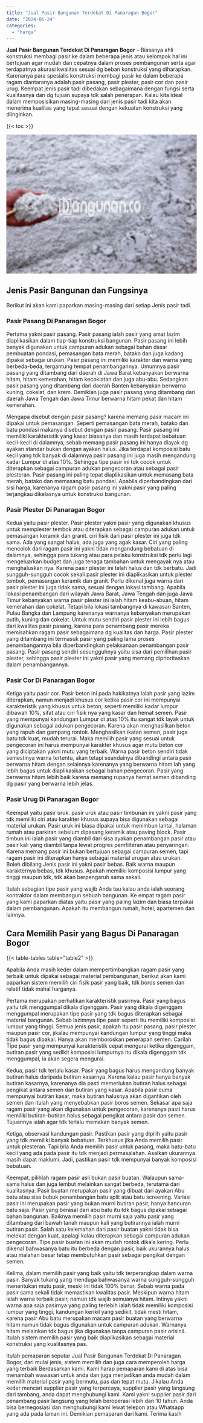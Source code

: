 ```yaml
---
title: "Jual Pasir Bangunan Terdekat Di Panaragan Bogor"
date: "2024-06-24"
categories: 
  - "harga"
---
```


**Jual Pasir Bangunan Terdekat Di Panaragan Bogor** – Biasanya ahli konstruksi membagi pasir ke dalam beberapa jenis atau kelompok hal ini bertujuan agar mudah dan cepatnya dalam proses pembangunan serta agar terdapatnya akurasi kwalitas sesuai dg beban konstruksi yang diharapkan. Karenanya para spesialis konstruksi membagi pasir ke dalam beberapa ragam diantaranya adalah pasir pasang, pasir plester, pasir cor dan pasir urug. Keempat jenis pasir tadi dibedakan sebagaimana dengan fungsi serta kualitasnya dan dg tujuan supaya tdk salah penerapan. Kalau kita ideal dalam memposisikan masing-masing dari jenis pasir tadi kita akan menerima kualitas yang tepat sesuai dengan kekuatan konstruksi yang diinginkan.

{{< toc >}}

![Jual Pasir Bangunan Terdekat Di Panaragan Bogor](/images/jual-pasir-bangunan-64.png)

## Jenis Pasir Bangunan dan Fungsinya

Berikut ini akan kami paparkan masing-masing dari setiap Jenis pasir tadi.

### Pasir Pasang Di Panaragan Bogor

Pertama yakni pasir pasang. Pasir pasang ialah pasir yang amat lazim diaplikasikan dalam tiap-tiap konstruksi bangunan. Pasir pasang ini lebih banyak digunakan untuk campuran adukan sebagai bahan dasar pembuatan pondasi, pemasangan bata merah, batako dan juga kadang dipakai sebagai urukan. Pasir pasang ini memiliki karakter dan warna yang berbeda-beda, tergantung tempat penambangannya. Umumnya pasir pasang yang ditambang dari daerah di Jawa Barat kebanyakan berwarna hitam, hitam kemerahan, hitam kecoklatan dan juga abu-abu. Sedangkan pasir pasang yang ditambang dari daerah Banten kebanyakan berwarna kuning, cokelat, dan krem. Demikian juga pasir pasang yang ditambang dari daerah Jawa Tengah dan Jawa Timur berwarna hitam pekat dan hitam kemerahan.

Mengapa disebut dengan pasir pasang? karena memang pasir macam ini dipakai untuk pemasangan. Seperti pemasangan bata merah, batako dan batu pondasi makanya disebut dengan pasir pasang. Pasir pasang ini memiliki karakteristik yang kasar biasanya dan masih terdapat bebatuan kecil-kecil di dalamnya, sebab memang pasir pasang ini hanya diayak dg ayakan standar bukan dengan ayakan halus. Jika terdapat komposisi batu kecil yang tdk banyak di dalamnya pasir pasang ini juga masih mengandung kadar Lumpur di atas 10%. Sehingga tipe pasir ini tdk cocok untuk diterapkan sebagai campuran adukan pengecoran atau sebagai pasir plesteran. Pasir pasang ini paling tepat diaplikasikan untuk memasang bata merah, batako dan memasang batu pondasi. Apabila diperbandingkan dari sisi harga, karenanya ragam pasir pasang ini yakni pasir yang paling terjangkau dikelasnya untuk konstruksi bangunan.

### Pasir Plester Di Panaragan Bogor

Kedua yaitu pasir plester. Pasir plester yakni pasir yang digunakan khusus untuk memplester tembok atau diterapkan sebagai campuran adukan untuk pemasangan keramik dan granit. ciri fisik dari pasir plester ini juga tdk sama. Ada yang sangat halus, ada juga yang agak kasar. Ciri yang paling mencolok dari ragam pasir ini yakni tidak mengandung bebatuan di dalamnya, sehingga para tukang atau para pelaku konstruksi tdk perlu lagi mengeluarkan budget dan juga tenaga tambahan untuk mengayak nya atau menghaluskan nya. Karena pasir plester ini telah halus dan tdk berbatu. Jadi sungguh-sungguh cocok sekali pasir plester ini diaplikasikan untuk plester tembok, pemasangan keramik dan granit. Perlu dikenal juga warna dari pasir plester ini juga tidak sama, sesuai dengan lokasi tambang. Apabila lokasi penambangan dari wilayah Jawa Barat, Jawa Tengah dan juga Jawa Timur kebanyakan warna pasir plester ini ialah hitam keabu-abuan, hitam kemerahan dan cokelat. Tetapi bila lokasi tambangnya di kawasan Banten, Pulau Bangka dan Lampung karenanya warnanya kebanyakan merupakan putih, kuning dan cokelat. Untuk mutu sendiri pasir plester ini lebih bagus dari kwalitas pasir pasang, karena para penambang pasir mereka memisahkan ragam pasir sebagaimana dg kualitas dan harga. Pasir plester yang ditambang ini termasuk pasir yang paling lama proses penambangannya bila diperbandingkan pelaksanaan penambangan pasir pasang. Pasir pasang sendiri sesungguhnya yaitu sisa dari pemilihan pasir plester, sehingga pasir plester ini yakni pasir yang memang diprioritaskan dalam penambangannya.

### Pasir Cor Di Panaragan Bogor

Ketiga yaitu pasir cor. Pasir beton ini pada hakikatnya ialah pasir yang lazim diterapkan, namun menjadi khusus cor ketika pasir cor ini mempunyai karakteristik yang khusus untuk beton; seperti memiliki kadar lumpur dibawah 10%, sifat atau ciri fisik nya yang kasar dan hemat semen. Pasir yang mempunyai kandungan Lumpur di atas 10% itu sangat tdk layak untuk digunakan sebagai adukan pengecoran. Karena akan menghasilkan beton yang rapuh dan gampang rontok. Menghasilkan ikatan semen, pasir juga batu tdk kuat, mudah terurai. Maka memilih pasir yang sesuai untuk pengecoran ini harus mempunyai karakter khusus agar mutu beton cor yang diciptakan yakni mutu yang terbaik. Warna pasir beton sendiri tidak semestinya warna tertentu, akan tetapi seandainya dibandingi antara pasir berwarna hitam dengan selainnya karenanya yang berwarna hitam lah yang lebih bagus untuk diaplikasikan sebagai bahan pengecoran. Pasir yang berwarna hitam lebih baik karena memang rupanya hemat semen dibanding dg pasir yang berwarna lebih jelas.

### Pasir Urug Di Panaragan Bogor

Keempat yaitu pasir uruk. pasir uruk atau pasir timbunan ini yakni pasir yang tdk memiliki ciri atau karakter khusus supaya bisa digunakan sebagai material urukan. Pasir uruk ini biasa dipakai untuk menimbun lantai, halaman rumah atau parkiran sebelum dipasang keramik atau paving block. Pasir timbun ini ialah pasir yang diambil dari sisa ayakan penambangan pasir atau pasir kali yang diambil tanpa lewat progres pemfilteran atau penyaringan. Karena memang pasir ini bukan bertujuan sebagai campuran semen, tapi ragam pasir ini diterapkan hanya sebagai material urugan atau urukan. Boleh dibilang Jenis pasir ini yakni pasir bebas. Baik warna maupun karakternya bebas, tdk khusus. Apakah memiliki komposisi lumpur yang tinggi maupun tdk, tdk akan berpengaruh sama sekali.

Itulah sebagian tipe pasir yang wajib Anda tau kalau anda ialah seorang kontraktor dalam membangun sebuah bangunan. Ke empat ragam pasir yang kami paparkan diatas yaitu pasir yang paling lazim dan biasa terpakai dalam pembangunan. Apakah itu membangun rumah, hotel, apartemen dan lainnya.

## Cara Memilih Pasir yang Bagus Di Panaragan Bogor

{{< table-tables table="table2" >}}

Apabila Anda masih keder dalam mempertimbangkan ragam pasir yang terbaik untuk dipakai sebagai material pembangunan, berikut akan kami paparkan sistem memilih ciri fisik pasir yang baik, tdk boros semen dan relatif tidak mahal harganya.

Pertama merupakan perhatikan karakteristik pasirnya. Pasir yang bagus yaitu tdk menggumpal dikala digenggam. Pasir yang dikala digenggam menggumpal merupakan tipe pasir yang tdk bagus diterapkan sebagai material bangunan. Sebab lazimnya tipe pasir seperti itu memiliki komposisi lumpur yang tinggi. Semua jenis pasir, apakah itu pasir pasang, pasir plester maupun pasir cor, jikalau mempunyai kandungan lumpur yang tinggi maka tidak bagus dipakai. Hanya akan memboroskan penerapan semen. Carilah Tipe pasir yang mempunyai karakteristik cepat mengurai ketika digenggam, butiran pasir yang sedikit komposisi lumpurnya itu dikala digenggam tdk menggumpal, ia akan segera mengurai.

Kedua, pasir tdk terlalu kasar. Pasir yang bagus harus mengandung banyak butiran halus daripada butiran kasarnya. Karena kalau pasir hanya banyak butiran kasarnya, karenanya dia pasti memerlukan butiran halus sebagai pengikat antara semen dan butiran yang kasar. Apabila pasir cuma mempunyai butiran kasar, maka butiran halusnya akan digantikan oleh semen dan itulah yang menyebabkan pasir boros semen. Sekasar apa saja ragam pasir yang akan digunakan untuk pengecoran, karenanya pasti harus memiliki butiran-butiran halus sebagai pengikat antara pasir dan semen. Tujuannya ialah agar tdk terlalu memakan banyak semen.

Ketiga, observasi kandungan pasir. Pastikan pasir yang dipilih yaitu pasir yang tdk memiliki banyak bebatuan. Terkhusus jika Anda memilih pasir untuk plesteran. Tapi bila Anda memilih pasir untuk pasang, maka batu-batu kecil yang ada pada pasir itu tdk menjadi permasalahan. Asalkan ukurannya masih dapat maklumi. Jadi, pastikan pasir tdk mempunyai banyak komposisi bebatuan.

Keempat, pilihlah ragam pasir asli bukan pasir buatan. Walaupun sama-sama halus dan juga lembut melainkan sangat berbeda, terutama dari kualitasnya. Pasir buatan merupakan pasir yang dibuat dari ayakan Abu batu atau sisa bubuk penambangan batu split atau batu screening. Variasi pasir ini merupakan pasir yang bukan murni butiran pasir, hanya hancuran batu saja. Pasir yang berasal dari abu batu itu tdk bagus dipakai sebagai bahan bangunan. Baiknya memilih pasir murni saja yaitu pasir yang ditambang dari bawah tanah maupun kali yang butirannya ialah murni butiran pasir. Salah satu kelemahan dari pasir buatan yakni tidak bisa melekat dengan kuat, apalagi kalau diterapkan sebagai campuran adukan pengecoran. Tipe pasir buatan ini akan mudah rontok dikala kering. Perlu dikenal bahwasanya batu itu berbeda dengan pasir, baik ukurannya halus atau malahan besar tetap membutuhkan pasir sebagai pengikat dengan semen.

Kelima, dalam memilih pasir yang baik yaitu tdk terperangkap dalam warna pasir. Banyak tukang yang menduga bahwasanya warna sungguh-sungguh menentukan mutu pasir, meski ini tidak 100% benar. Sebab warna pada pasir sama sekali tidak memastikan kwalitas pasir. Meskipun warna hitam ialah warna terbaik pasir, namun tdk wajib semuanya hitam. Intinya yakni warna apa saja pasirnya yang paling terlebih ialah tidak memiliki komposisi lumpur yang tinggi, kandungan kerikil yang sedikit. tidak mesti hitam, karena pasir Abu batu merupakan macam pasir buatan yang berwarna hitam namun tidak bagus digunakan untuk campuran adukan. Warnanya hitam melainkan tdk bagus jika digunakan tanpa campuran pasir orisinil. Itulah sistem memilih pasir yang baik diaplikasikan sebagai material konstruksi yang kualitasnya pas.

Itulah pemaparan seputar Jual Pasir Bangunan Terdekat Di Panaragan Bogor, dari mulai jenis, sistem memilih dan juga cara memperoleh harga yang terbaik Berdasarkan kami. Kami harap pemaparan kami di atas bisa menambah wawasan untuk anda dan juga menjadikan anda mudah dalam memilih material pasir yang bermutu, pas dan tepat mutu. Jikalau Anda keder mencari supplier pasir yang terpercaya, supplier pasir yang langsung dari tambang, anda dapat menghubungi kami. Kami yakni supplier pasir dari penambang pasir langsung yang telah beroperasi lebih dari 10 tahun. Anda bisa bernegosiasi dan menghubungi kami lewat telepon atau Whatsapp yang ada pada laman ini. Demikian pemaparan dari kami. Terima kasih
